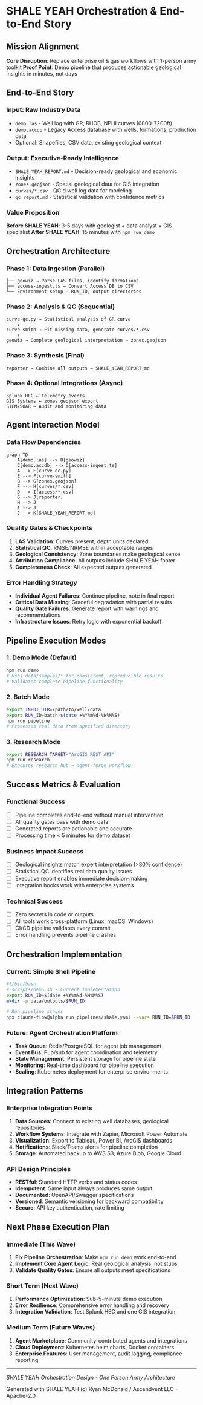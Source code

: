# SHALE YEAH Orchestration & End-to-End Story

## Mission Alignment

**Core Disruption**: Replace enterprise oil & gas workflows with 1-person army toolkit
**Proof Point**: Demo pipeline that produces actionable geological insights in minutes, not days

## End-to-End Story

### Input: Raw Industry Data
- `demo.las` - Well log with GR, RHOB, NPHI curves (6800-7200ft)
- `demo.accdb` - Legacy Access database with wells, formations, production data
- Optional: Shapefiles, CSV data, existing geological context

### Output: Executive-Ready Intelligence
- `SHALE_YEAH_REPORT.md` - Decision-ready geological and economic insights
- `zones.geojson` - Spatial geological data for GIS integration
- `curves/*.csv` - QC'd well log data for modeling
- `qc_report.md` - Statistical validation with confidence metrics

### Value Proposition
**Before SHALE YEAH**: 3-5 days with geologist + data analyst + GIS specialist
**After SHALE YEAH**: 15 minutes with `npm run demo`

## Orchestration Architecture

### Phase 1: Data Ingestion (Parallel)
```
├── geowiz → Parse LAS files, identify formations
├── access-ingest.ts → Convert Access DB to CSV
└── Environment setup → RUN_ID, output directories
```

### Phase 2: Analysis & QC (Sequential)
```
curve-qc.py → Statistical analysis of GR curve
    ↓
curve-smith → Fit missing data, generate curves/*.csv
    ↓
geowiz → Complete geological interpretation → zones.geojson
```

### Phase 3: Synthesis (Final)
```
reporter → Combine all outputs → SHALE_YEAH_REPORT.md
```

### Phase 4: Optional Integrations (Async)
```
Splunk HEC ← Telemetry events
GIS Systems ← zones.geojson export  
SIEM/SOAR ← Audit and monitoring data
```

## Agent Interaction Model

### Data Flow Dependencies
```mermaid
graph TD
    A[demo.las] --> B[geowiz]
    C[demo.accdb] --> D[access-ingest.ts]
    A --> E[curve-qc.py]
    E --> F[curve-smith]
    B --> G[zones.geojson]
    F --> H[curves/*.csv]
    D --> I[access/*.csv]
    G --> J[reporter]
    H --> J
    I --> J
    J --> K[SHALE_YEAH_REPORT.md]
```

### Quality Gates & Checkpoints
1. **LAS Validation**: Curves present, depth units declared
2. **Statistical QC**: RMSE/NRMSE within acceptable ranges
3. **Geological Consistency**: Zone boundaries make geological sense
4. **Attribution Compliance**: All outputs include SHALE YEAH footer
5. **Completeness Check**: All expected outputs generated

### Error Handling Strategy
- **Individual Agent Failures**: Continue pipeline, note in final report
- **Critical Data Missing**: Graceful degradation with partial results
- **Quality Gate Failures**: Generate report with warnings and recommendations
- **Infrastructure Issues**: Retry logic with exponential backoff

## Pipeline Execution Modes

### 1. Demo Mode (Default)
```bash
npm run demo
# Uses data/samples/* for consistent, reproducible results
# Validates complete pipeline functionality
```

### 2. Batch Mode
```bash
export INPUT_DIR=/path/to/well/data
export RUN_ID=batch-$(date +%Y%m%d-%H%M%S)  
npm run pipeline
# Processes real data from specified directory
```

### 3. Research Mode
```bash
export RESEARCH_TARGET="ArcGIS REST API"
npm run research
# Executes research-hub → agent-forge workflow
```

## Success Metrics & Evaluation

### Functional Success
- [ ] Pipeline completes end-to-end without manual intervention
- [ ] All quality gates pass with demo data
- [ ] Generated reports are actionable and accurate
- [ ] Processing time < 5 minutes for demo dataset

### Business Impact Success  
- [ ] Geological insights match expert interpretation (>80% confidence)
- [ ] Statistical QC identifies real data quality issues
- [ ] Executive report enables immediate decision-making
- [ ] Integration hooks work with enterprise systems

### Technical Success
- [ ] Zero secrets in code or outputs
- [ ] All tools work cross-platform (Linux, macOS, Windows)
- [ ] CI/CD pipeline validates every commit
- [ ] Error handling prevents pipeline crashes

## Orchestration Implementation

### Current: Simple Shell Pipeline
```bash
#!/bin/bash
# scripts/demo.sh - Current implementation
export RUN_ID=$(date +%Y%m%d-%H%M%S)
mkdir -p data/outputs/$RUN_ID

# Run pipeline stages
npx claude-flow@alpha run pipelines/shale.yaml --vars RUN_ID=$RUN_ID
```

### Future: Agent Orchestration Platform
- **Task Queue**: Redis/PostgreSQL for agent job management
- **Event Bus**: Pub/sub for agent coordination and telemetry  
- **State Management**: Persistent storage for pipeline state
- **Monitoring**: Real-time dashboard for pipeline execution
- **Scaling**: Kubernetes deployment for enterprise environments

## Integration Patterns

### Enterprise Integration Points
1. **Data Sources**: Connect to existing well databases, geological repositories
2. **Workflow Systems**: Integrate with Zapier, Microsoft Power Automate
3. **Visualization**: Export to Tableau, Power BI, ArcGIS dashboards
4. **Notifications**: Slack/Teams alerts for pipeline completion
5. **Storage**: Automated backup to AWS S3, Azure Blob, Google Cloud

### API Design Principles
- **RESTful**: Standard HTTP verbs and status codes
- **Idempotent**: Same input always produces same output
- **Documented**: OpenAPI/Swagger specifications
- **Versioned**: Semantic versioning for backward compatibility
- **Secure**: API key authentication, rate limiting

## Next Phase Execution Plan

### Immediate (This Wave)
1. **Fix Pipeline Orchestration**: Make `npm run demo` work end-to-end
2. **Implement Core Agent Logic**: Real geological analysis, not stubs
3. **Validate Quality Gates**: Ensure all outputs meet specifications

### Short Term (Next Wave)  
1. **Performance Optimization**: Sub-5-minute demo execution
2. **Error Resilience**: Comprehensive error handling and recovery
3. **Integration Validation**: Test Splunk HEC and one GIS integration

### Medium Term (Future Waves)
1. **Agent Marketplace**: Community-contributed agents and integrations
2. **Cloud Deployment**: Kubernetes helm charts, Docker containers
3. **Enterprise Features**: User management, audit logging, compliance reporting

---

*SHALE YEAH Orchestration Design - One Person Army Architecture*

Generated with SHALE YEAH (c) Ryan McDonald / Ascendvent LLC - Apache-2.0